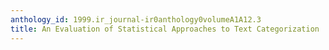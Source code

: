 ```yaml
---
anthology_id: 1999.ir_journal-ir0anthology0volumeA1A12.3
title: An Evaluation of Statistical Approaches to Text Categorization
---
```

